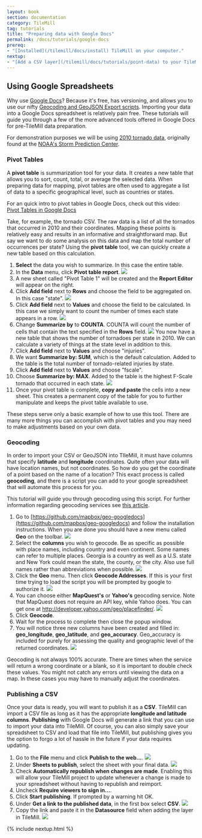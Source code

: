 ```yaml
---
layout: book
section: documentation
category: TileMill
tag: tutorials
title: "Preparing data with Google Docs"
permalink: /docs/tutorials/google-docs
prereq:
- "[Installed](/tilemill/docs/install) TileMill on your computer."
nextup:
- "[Add a CSV layer](/tilemill/docs/tutorials/point-data) to your TileMill project."
---
```


## Using Google Spreadsheets
Why use [Google Docs](http://docs.google.com)? Because it's free, has versioning, and allows you to use our nifty [Geocoding and GeoJSON Export scripts](https://github.com/mapbox/geo-googledocs). Importing your data into a Google Docs spreadsheet is relatively pain free. These tutorials will guide you through a few of the more advanced tools offered in Google Docs for pre-TileMill data preparation.

For demonstration purposes we will be using [2010 tornado data](/tilemill/data/2010-tornadoes.csv), originally found at the [NOAA's Storm Prediction Center](http://www.spc.noaa.gov/wcm/).

### Pivot Tables
A **pivot table** is summarization tool for your data. It creates a new table that allows you to sort, count, total, or average the selected data. When preparing data for mapping, pivot tables are often used to aggregate a list of data to a specific geographical level, such as countries or states.

For an quick intro to pivot tables in Google Docs, check out this video:  
[Pivot Tables in Google Docs](http://www.youtube.com/embed/giuD7KSmock)

Take, for example, the tornado CSV. The raw data is a list of all the tornados that occurred in 2010 and their coordinates. Mapping these points is relatively easy and results in an informative and straightforward map. But say we want to do some analysis on this data and map the total number of occurrences per state? Using the **pivot table** tool, we can quickly create a new table based on this calculation.

1. **Select** the data you wish to summarize. In this case the entire table.
2. In the **Data** menu, click **Pivot table report**.
  ![](/tilemill/assets/pages/googledocs-pivot-1.png)
3. A new sheet called "Pivot Table 1" will be created and the **Report Editor** will appear on the right.
4. Click **Add field** next to **Rows** and choose the field to be aggregated on. In this case "state".
  ![](/tilemill/assets/pages/googledocs-pivot-2.png)
5. Click **Add field** next to **Values** and choose the field to be calculated. In this case we simply want to count the number of times each state appears in a row.
  ![](/tilemill/assets/pages/googledocs-pivot-3.png)
6. Change **Summarize by** to **COUNTA**. COUNTA will count the number of cells that contain the text specified in the **Rows** field.
  ![](/tilemill/assets/pages/googledocs-pivot-4.png)
You now have a new table that shows the number of tornadoes per state in 2010. We can calculate a variety of things at the state level in addition to this.
7. Click **Add field** next to **Values** and choose "injuries".
8. We want **Summarize by: SUM**, which is the default calculation. Added to the table is the total number of tornado-related injuries by state.
9. Click **Add field** next to **Values** and choose "fscale".
10. Choose **Summarize by: MAX**. Added to the table is the highest F-Scale tornado that occurred in each state.
  ![](/tilemill/assets/pages/googledocs-pivot-5.png)
11. Once your pivot table is complete, **copy and paste** the cells into a new sheet. This creates a permanent copy of the table for you to further manipulate and keeps the pivot table available to use.

These steps serve only a basic example of how to use this tool. There are many more things you can accomplish with pivot tables and you may need to make adjustments based on your own data.

### Geocoding

In order to import your CSV or GeoJSON into TIleMill, it must have columns that specify **latitude** and **longitude** coordinates. Quite often your data will have location names, but not coordinates. So how do you get the coordinate of a point based on the name of a location? This exact process is called **geocoding**, and there is a script you can add to your google spreadsheet that will automate this process for you.

This tutorial will guide you through geocoding using this script. For further information regarding geocoding services see [this article](http://support.mapbox.com/kb/preparing-your-geographic-data/geocoding-services).

1. Go to [https://github.com/mapbox/geo-googledocs](https://github.com/mapbox/geo-googledocs) and follow the installation instructions. When you are done you should have a new menu called **Geo** on the toolbar.
  ![](/tilemill/assets/pages/googledocs-geo-1.png)
2. Select the **columns** you wish to geocode. Be as specific as possible with place names, including country and even continent. Some names can refer to multiple places. Georgia is a country as well as a U.S. state and New York could mean the state, the county, or the city. Also use full names rather than abbreviations when possible.
  ![](/tilemill/assets/pages/googledocs-geo-2.png)
3. Click the **Geo** menu. Then click **Geocode Addresses**. If this is your first time trying to load the script you will be prompted by google to authorize it.
  ![](/tilemill/assets/pages/googledocs-geo-3.png)
4. You can choose either **MapQuest's** or **Yahoo's** geocoding service. Note that MapQuest does not require an API key, while Yahoo does. You can get one at http://developer.yahoo.com/geo/placefinder/.
  ![](/tilemill/assets/pages/googledocs-geo-4.png)
5. Click **Geocode**.
6. Wait for the process to complete then close the popup window.
7. You will notice three new columns have been created and filled in: **geo_longitude**, **geo_latitude**, and **geo_accuracy**. Geo_accuracy is included for purely for assessing the quality and geographic level of the returned coordinates.
  ![](/tilemill/assets/pages/googledocs-geo-5.png)

Geocoding is not always 100% accurate. There are times when the service will return a wrong coordinate or a blank, so it is important to double check these values. You might not catch any errors until viewing the data on a map. In these cases you may have to manually adjust the coordinates.

### Publishing a CSV

Once your data is ready, you will want to publish it as a **CSV**. TileMill can import a CSV file as long as it has the appropriate **longitude and latitude columns**. **Publishing** with Google Docs will generate a link that you can use to import your data into TileMill. Of course, you can also simply save your spreadsheet to CSV and load that file into TileMill, but publishing gives you the option to forgo a lot of hassle in the future if your data requires updating.

1. Go to the **File** menu and click **Publish to the web…**.
  ![](/tilemill/assets/pages/googledocs-export-2.png)
2. Under **Sheets to publish**, select the sheet with your final data.
  ![](/tilemill/assets/pages/googledocs-export-3.png)
3. Check **Automatically republish when changes are made**. Enabling this will allow your TileMill project to update whenever a change is made to your spreadsheet without having to republish and reimport.
4. Uncheck **Require viewers to sign in…**.
5. Click **Start publishing**. If prompted by a warning hit OK.
6. Under **Get a link to the published data**, in the first box select **CSV**.
  ![](/tilemill/assets/pages/googledocs-export-4.png)
7. Copy the link and paste it in the **Datasource** field when adding the layer in TileMill.
  ![](/tilemill/assets/pages/googledocs-export-5.png)

{% include nextup.html %}
